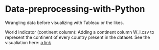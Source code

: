 # Data-preprocessing-with-Python
Wrangling data before visualizing with Tableau or the likes. 

World Indicator (continent column): Adding a continent column W_I.csv to represent the continent of every country present in the dataset.
See the visualiation here: [a link](shorturl.at/dp127)
